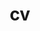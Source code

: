 ---
layout: cv
permalink: /cv/
title: cv
nav: true
nav_order: 4
redirect_to: /assets/pdf/yuzheng.pdf
---